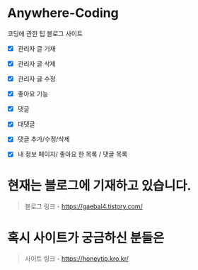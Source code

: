# Anywhere-Coding
코딩에 관한 팁 블로그 사이트

- [x] 관리자 글 기재 
- [x] 관리자 글 삭제 
- [x] 관리자 글 수정
- [x] 좋아요 기능
- [x] 댓글
- [x] 대댓글
- [x] 댓글 추가/수정/삭제
- [x] 내 정보 페이지/ 좋아요 한 목록 /  댓글 목록


# 현재는 블로그에 기재하고 있습니다.

>블로그 링크 - https://gaebal4.tistory.com/


# 혹시 사이트가 궁금하신 분들은 

>사이트 링크 - https://honeytip.kro.kr/
